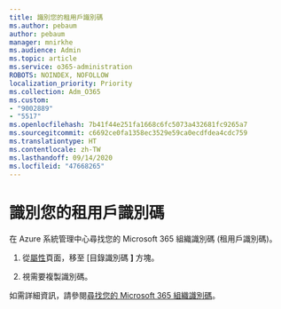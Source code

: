 ```yaml
---
title: 識別您的租用戶識別碼
ms.author: pebaum
author: pebaum
manager: mnirkhe
ms.audience: Admin
ms.topic: article
ms.service: o365-administration
ROBOTS: NOINDEX, NOFOLLOW
localization_priority: Priority
ms.collection: Adm_O365
ms.custom:
- "9002889"
- "5517"
ms.openlocfilehash: 7b41f44e251fa1668c6fc5073a432681fc9265a7
ms.sourcegitcommit: c6692ce0fa1358ec3529e59ca0ecdfdea4cdc759
ms.translationtype: HT
ms.contentlocale: zh-TW
ms.lasthandoff: 09/14/2020
ms.locfileid: "47668265"
---
```

# <a name="identify-your-tenant-id"></a>識別您的租用戶識別碼

在 Azure 系統管理中心尋找您的 Microsoft 365 組織識別碼 (租用戶識別碼)。

1. 從[屬性](https://aka.ms/AzurePropertiesPage)頁面，移至 [目錄識別碼 **]** 方塊。

2. 視需要複製識別碼。

如需詳細資訊，請參閱[尋找您的 Microsoft 365 組織識別碼](https://docs.microsoft.com/onedrive/find-your-office-365-tenant-id)。
